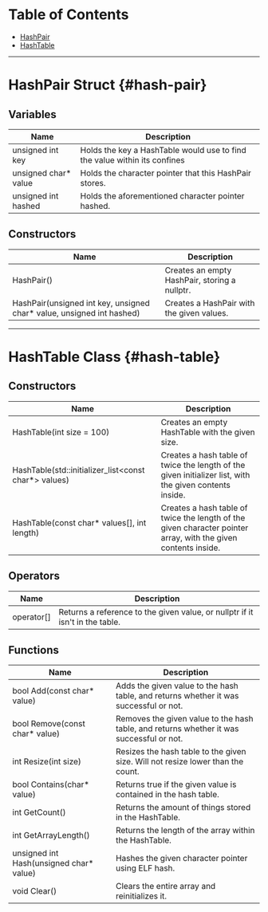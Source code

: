 # Table of Contents
- [HashPair](#hash-pair)
- [HashTable](#hash-table)
---

# HashPair Struct {#hash-pair}

## Variables
| Name                 | Description                                                               |
|----------------------|---------------------------------------------------------------------------|
| unsigned int key     | Holds the key a HashTable would use to find the value within its confines |
| unsigned char* value | Holds the character pointer that this HashPair stores.                    |
| unsigned int hashed  | Holds the aforementioned character pointer hashed.                        |

## Constructors
| Name                                                                  | Description                                   |
|-----------------------------------------------------------------------|-----------------------------------------------|
| HashPair()                                                            | Creates an empty HashPair, storing a nullptr. |
| HashPair(unsigned int key, unsigned char* value, unsigned int hashed) | Creates a HashPair with the given values.     |

---

# HashTable Class {#hash-table}

## Constructors
| Name                                                 | Description                                                                              |
|------------------------------------------------------|------------------------------------------------------------------------------------------|
| HashTable(int size = 100)                            | Creates an empty HashTable with the given size.                                          |
| HashTable(std::initializer_list<const char*> values) | Creates a hash table of twice the length of the given initializer list, with the given contents inside. |
| HashTable(const char* values[], int length)          | Creates a hash table of twice the length of the given character pointer array, with the given contents inside. |

## Operators
| Name       | Description                                                                  |
|------------|------------------------------------------------------------------------------|
| operator[] | Returns a reference to the given value, or nullptr if it isn't in the table. |

## Functions
| Name                                    | Description                                                                              |
|-----------------------------------------|------------------------------------------------------------------------------------------|
| bool Add(const char* value)             | Adds the given value to the hash table, and returns whether it was successful or not.    |
| bool Remove(const char* value)          | Removes the given value to the hash table, and returns whether it was successful or not. |
| int Resize(int size)                    | Resizes the hash table to the given size. Will not resize lower than the count.                                           |
| bool Contains(char* value)              | Returns true if the given value is contained in the hash table.                          |
| int GetCount()                          | Returns the amount of things stored in the HashTable.                                    |
| int GetArrayLength()                    | Returns the length of the array within the HashTable.                                    |
| unsigned int Hash(unsigned char* value) | Hashes the given character pointer using ELF hash.                                       |
| void Clear()                            | Clears the entire array and reinitializes it.                                            |
